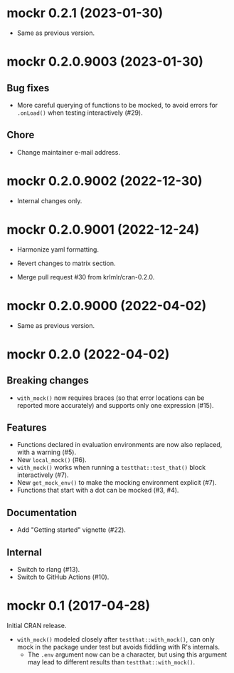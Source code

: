 <!-- NEWS.md is maintained by https://cynkra.github.io/fledge, do not edit -->

# mockr 0.2.1 (2023-01-30)

- Same as previous version.


# mockr 0.2.0.9003 (2023-01-30)

## Bug fixes

- More careful querying of functions to be mocked, to avoid errors for `.onLoad()` when testing interactively (#29).

## Chore

- Change maintainer e-mail address.


# mockr 0.2.0.9002 (2022-12-30)

- Internal changes only.


# mockr 0.2.0.9001 (2022-12-24)

- Harmonize yaml formatting.

- Revert changes to matrix section.

- Merge pull request #30 from krlmlr/cran-0.2.0.




# mockr 0.2.0.9000 (2022-04-02)

- Same as previous version.


# mockr 0.2.0 (2022-04-02)

## Breaking changes

- `with_mock()` now requires braces (so that error locations can be reported more accurately) and supports only one expression (#15).

## Features

- Functions declared in evaluation environments are now also replaced, with a warning (#5).
- New `local_mock()` (#6).
- `with_mock()` works when running a `testthat::test_that()` block interactively (#7).
- New `get_mock_env()` to make the mocking environment explicit (#7).
- Functions that start with a dot can be mocked (#3, #4).


## Documentation

- Add "Getting started" vignette (#22).

## Internal

- Switch to rlang (#13).
- Switch to GitHub Actions (#10).


# mockr 0.1 (2017-04-28)

Initial CRAN release.

- `with_mock()` modeled closely after `testthat::with_mock()`, can only mock in the package under test but avoids fiddling with R's internals.
    - The `.env` argument now can be a character, but using this argument may lead to different results than `testthat::with_mock()`.
